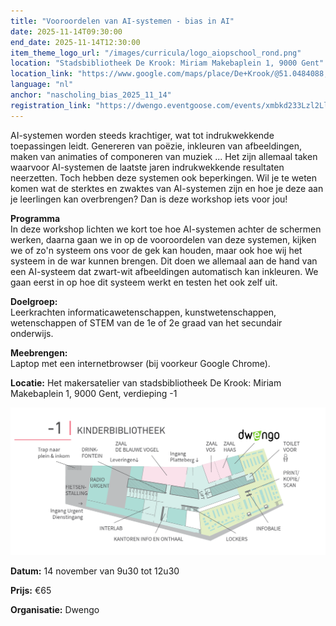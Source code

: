 ```yaml
---
title: "Vooroordelen van AI-systemen - bias in AI"
date: 2025-11-14T09:30:00
end_date: 2025-11-14T12:30:00
item_theme_logo_url: "/images/curricula/logo_aiopschool_rond.png"
location: "Stadsbibliotheek De Krook: Miriam Makebaplein 1, 9000 Gent"
location_link: "https://www.google.com/maps/place/De+Krook/@51.0484088,3.7261741,17z/data=!3m1!4b1!4m6!3m5!1s0x47c3714effffffff:0x9b1a2c7f1cb8c825!8m2!3d51.0484088!4d3.728749!16s%2Fg%2F1hc0gcm5l?entry=ttu&g_ep=EgoyMDI1MDYxMS4wIKXMDSoASAFQAw%3D%3D"
language: "nl"
anchor: "nascholing_bias_2025_11_14"
registration_link: "https://dwengo.eventgoose.com/events/xmbkd233Lzl2Ll8Y"
---
```


AI-systemen worden steeds krachtiger, wat tot indrukwekkende toepassingen leidt. 
Genereren van poëzie, inkleuren van afbeeldingen, maken van animaties of componeren van muziek ... 
Het zijn allemaal taken waarvoor AI-systemen de laatste jaren indrukwekkende resultaten neerzetten. 
Toch hebben deze systemen ook beperkingen. Wil je te weten komen wat de sterktes en zwaktes van AI-systemen 
zijn en hoe je deze aan je leerlingen kan overbrengen? Dan is deze workshop iets voor jou!

**Programma**<br>
In deze workshop lichten we kort toe hoe AI-systemen achter 
de schermen werken, daarna gaan we in op de vooroordelen van deze systemen, 
kijken we of zo'n systeem ons voor de gek kan houden, maar ook hoe wij het systeem in de war kunnen brengen. 
Dit doen we allemaal aan de hand van een AI-systeem dat zwart-wit afbeeldingen automatisch kan inkleuren. 
We gaan eerst in op hoe dit systeem werkt en testen het ook zelf uit.

**Doelgroep:** <br>
Leerkrachten informaticawetenschappen, kunstwetenschappen, wetenschappen of STEM van de 1e of 2e graad van het secundair onderwijs.

**Meebrengen:** <br>
Laptop met een internetbrowser (bij voorkeur Google Chrome).

**Locatie:** Het makersatelier van stadsbibliotheek De Krook: Miriam Makebaplein 1, 9000 Gent, verdieping -1

![Plan naar het makersattelier](/images/events/2025/plan_de_krook_dwengo.png)

**Datum:** 14 november van 9u30 tot 12u30

**Prijs:** €65

**Organisatie:** Dwengo
